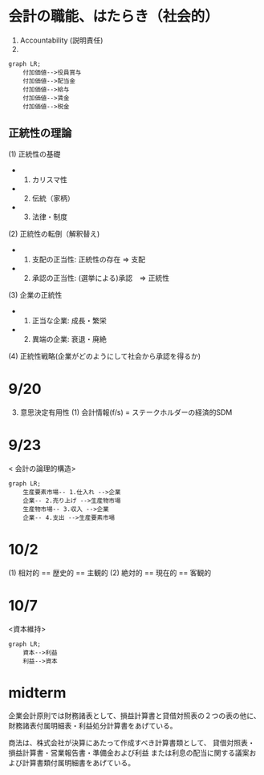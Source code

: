 # 会計の職能、はたらき（社会的）

1. Accountability (説明責任)
2. 

```mermaid
graph LR;
    付加価値-->役員賞与
    付加価値-->配当金
    付加価値-->給与
    付加価値-->賃金
    付加価値-->税金
```

## 正統性の理論

(1) 正統性の基礎
- 1. カリスマ性
- 2. 伝統（家柄）
- 3. 法律・制度

(2) 正統性の転倒（解釈替え)
- 1. 支配の正当性: 正統性の存在 => 支配
- 2. 承認の正当性: (選挙による)承認　=> 正統性

(3) 企業の正統性
- 1. 正当な企業: 成長・繁栄
- 2. 異端の企業: 衰退・廃絶

(4) 正統性戦略(企業がどのようにして社会から承認を得るか)

# 9/20
3. 意思決定有用性
(1) 会計情報(f/s) = ステークホルダーの経済的SDM

# 9/23
< 会計の論理的構造>

``` mermaid
graph LR;
    生産要素市場-- 1.仕入れ -->企業
    企業-- 2.売り上げ -->生産物市場
    生産物市場-- 3.収入 -->企業
    企業-- 4.支出 -->生産要素市場
```

# 10/2
(1) 相対的 == 歴史的 == 主観的
(2) 絶対的 == 現在的 == 客観的

# 10/7

<資本維持>
``` mermaid
graph LR;
    資本-->利益
    利益-->資本
```

# midterm
企業会計原則では財務諸表として、損益計算書と貸借対照表の２つの表の他に、
財務諸表付属明細表・利益処分計算書をあげている。

商法は、株式会社が決算にあたって作成すべき計算書類として、
貸借対照表・損益計算書・営業報告書・準備金および利益
または利息の配当に関する議案および計算書類付属明細書をあげている。


